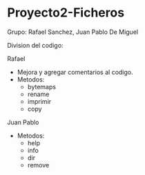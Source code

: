 # Proyecto2-Ficheros
Grupo: Rafael Sanchez, Juan Pablo De Miguel

Division del codigo:

Rafael
  - Mejora y agregar comentarios al codigo.
  - Metodos:
    - bytemaps
    - rename
    - imprimir
    - copy
   
Juan Pablo
  - Metodos:
    - help
    - info
    - dir
    - remove
    
